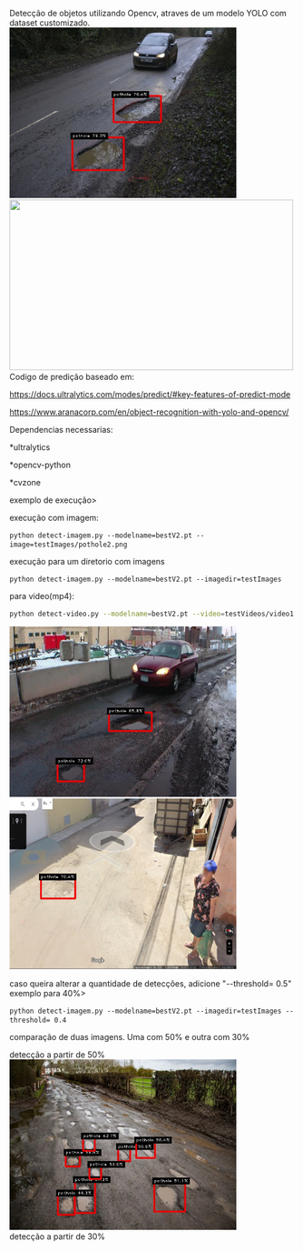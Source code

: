 Detecção de objetos utilizando Opencv, atraves de um modelo YOLO com dataset customizado.
<img src="resultados/pothole7.jpg" width=400 height=300>
<img src="resultados/video1YOLO.gif" width=500 height=300>
<br>
Codigo de predição baseado em:

https://docs.ultralytics.com/modes/predict/#key-features-of-predict-mode

https://www.aranacorp.com/en/object-recognition-with-yolo-and-opencv/

Dependencias necessarias:

*ultralytics

*opencv-python

*cvzone

exemplo de execução>

execução com imagem:
```
python detect-imagem.py --modelname=bestV2.pt --image=testImages/pothole2.png
```
 execução para um diretorio com imagens
```
python detect-imagem.py --modelname=bestV2.pt --imagedir=testImages
```
para video(mp4):
```bash
python detect-video.py --modelname=bestV2.pt --video=testVideos/video1.mp4
```
<img src="resultados/pothole4.jpg" width=400 height=300>
<img src="resultados/maps2.png" width=400 height=300>

caso queira alterar a quantidade de detecções, adicione "--threshold= 0.5"
<br>
exemplo para 40%>
```
python detect-imagem.py --modelname=bestV2.pt --imagedir=testImages --threshold= 0.4

```
comparação de duas imagens. Uma com 50% e outra com 30%

detecção a partir de 50%
<br>
<img src="resultados/YOLO50percent.jpg" width=400 height=300>
<br>
detecção a partir de 30%
<br>


